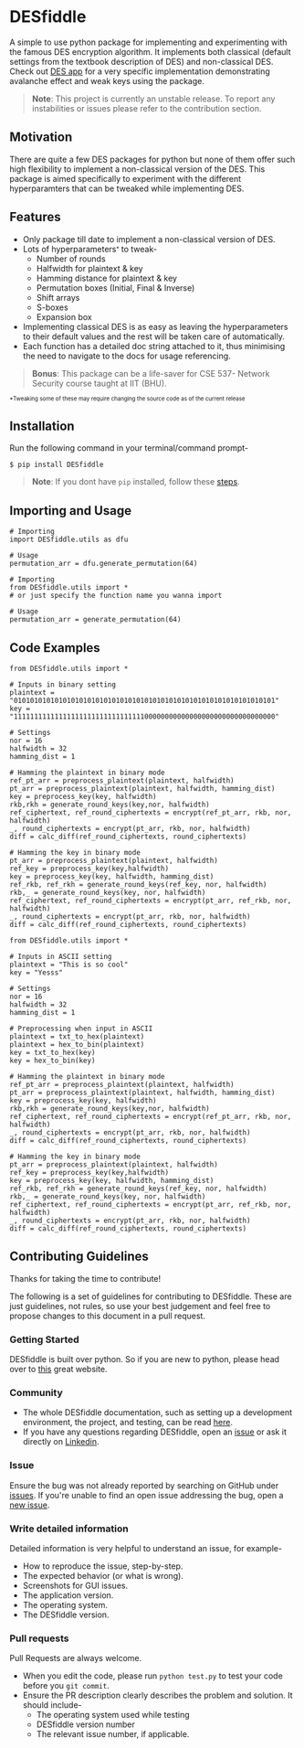 # DESfiddle

A simple to use python package for implementing and experimenting with the famous DES encryption algorithm. It implements both classical (default settings from the textbook description of DES) and non-classical DES. 
Check out [DES app]() for a very specific implementation demonstrating avalanche effect and weak keys using the package.
> **Note**: This project is currently an unstable release. To report any instabilities or issues please refer to the contribution section.

## Motivation

There are quite a few DES packages for python but none of them offer such high flexibility to implement a non-classical version of the DES. This package is aimed specifically to experiment with the different hyperparamters that can be tweaked while implementing DES. 

## Features

* Only package till date to implement a non-classical version of DES.
* Lots of hyperparameters<sub><sup>*</sup></sub> to tweak-
	* Number of rounds
	* Halfwidth for plaintext & key
	* Hamming distance for plaintext & key
	* Permutation boxes (Initial, Final & Inverse)
	* Shift arrays
	* S-boxes
	* Expansion box
* Implementing classical DES is as easy as leaving the hyperparameters to their default values and the rest will be taken care of automatically.
* Each function has a detailed doc string attached to it, thus minimising the need to navigate to the docs for usage referencing.

> **Bonus**: This package can be a life-saver for CSE 537- Network Security course taught at IIT (BHU).

<sub><sup>*Tweaking some of these may require changing the source code as of the current release</sup></sub>


## Installation

Run the following command in your terminal/command prompt-
```bash:
$ pip install DESfiddle
```
> **Note**: If you dont have `pip` installed, follow these [steps](https://pip.pypa.io/en/stable/installing/).

## Importing and Usage

```python:
# Importing
import DESfiddle.utils as dfu

# Usage
permutation_arr = dfu.generate_permutation(64)
```
```python:
# Importing
from DESfiddle.utils import *
# or just specify the function name you wanna import

# Usage
permutation_arr = generate_permutation(64)
```

## Code Examples
```python:
from DESfiddle.utils import *

# Inputs in binary setting
plaintext = "0101010101010101010101010101010101010101010101010101010101010101"
key = "1111111111111111111111111111111100000000000000000000000000000000"

# Settings
nor = 16
halfwidth = 32
hamming_dist = 1

# Hamming the plaintext in binary mode
ref_pt_arr = preprocess_plaintext(plaintext, halfwidth)
pt_arr = preprocess_plaintext(plaintext, halfwidth, hamming_dist)
key = preprocess_key(key, halfwidth)
rkb,rkh = generate_round_keys(key,nor, halfwidth)
ref_ciphertext, ref_round_ciphertexts = encrypt(ref_pt_arr, rkb, nor, halfwidth)
_, round_ciphertexts = encrypt(pt_arr, rkb, nor, halfwidth)
diff = calc_diff(ref_round_ciphertexts, round_ciphertexts)

# Hamming the key in binary mode
pt_arr = preprocess_plaintext(plaintext, halfwidth)
ref_key = preprocess_key(key,halfwidth)
key = preprocess_key(key, halfwidth, hamming_dist)
ref_rkb, ref_rkh = generate_round_keys(ref_key, nor, halfwidth)
rkb,_ = generate_round_keys(key, nor, halfwidth)
ref_ciphertext, ref_round_ciphertexts = encrypt(pt_arr, ref_rkb, nor, halfwidth)
_, round_ciphertexts = encrypt(pt_arr, rkb, nor, halfwidth)
diff = calc_diff(ref_round_ciphertexts, round_ciphertexts)
```

```python:
from DESfiddle.utils import *

# Inputs in ASCII setting
plaintext = "This is so cool"
key = "Yesss"

# Settings
nor = 16
halfwidth = 32
hamming_dist = 1

# Preprocessing when input in ASCII
plaintext = txt_to_hex(plaintext)
plaintext = hex_to_bin(plaintext)
key = txt_to_hex(key)
key = hex_to_bin(key)

# Hamming the plaintext in binary mode
ref_pt_arr = preprocess_plaintext(plaintext, halfwidth)
pt_arr = preprocess_plaintext(plaintext, halfwidth, hamming_dist)
key = preprocess_key(key, halfwidth)
rkb,rkh = generate_round_keys(key,nor, halfwidth)
ref_ciphertext, ref_round_ciphertexts = encrypt(ref_pt_arr, rkb, nor, halfwidth)
_, round_ciphertexts = encrypt(pt_arr, rkb, nor, halfwidth)
diff = calc_diff(ref_round_ciphertexts, round_ciphertexts)

# Hamming the key in binary mode
pt_arr = preprocess_plaintext(plaintext, halfwidth)
ref_key = preprocess_key(key,halfwidth)
key = preprocess_key(key, halfwidth, hamming_dist)
ref_rkb, ref_rkh = generate_round_keys(ref_key, nor, halfwidth)
rkb,_ = generate_round_keys(key, nor, halfwidth)
ref_ciphertext, ref_round_ciphertexts = encrypt(pt_arr, ref_rkb, nor, halfwidth)
_, round_ciphertexts = encrypt(pt_arr, rkb, nor, halfwidth)
diff = calc_diff(ref_round_ciphertexts, round_ciphertexts)
```

## Contributing Guidelines

Thanks for taking the time to contribute!

The following is a set of guidelines for contributing to DESfiddle. These are just guidelines, not rules, so use your best judgement and feel free to propose changes to this document in a pull request.

### Getting Started
DESfiddle is built over python. So if you are new to python, please head over to [this](https://www.python.org/) great website.

### Community

* The whole DESfiddle documentation, such as setting up a development environment, the project, and testing, can be read [here]().
* If you have any questions regarding DESfiddle, open an [issue](https://github.com/dilbwagsingh/DESfiddle/issues/new) or ask it directly on [Linkedin](https://www.linkedin.com/in/dilbwagsingh/).

### Issue
Ensure the bug was not already reported by searching on GitHub under [issues](https://github.com/dilbwagsingh/DESfiddle/issues). If you're unable to find an open issue addressing the bug, open a [new issue](https://github.com/dilbwagsingh/DESfiddle/issues/new).

### Write detailed  information
Detailed information is very helpful to understand an issue, for example-
* How to reproduce the issue, step-by-step.
* The expected behavior (or what is wrong).
* Screenshots for GUI issues.
* The application version.
* The operating system.
* The DESfiddle version.

### Pull requests
Pull Requests are always welcome.
* When you edit the code, please run  `python test.py`  to test your code before you  `git commit`.
* Ensure the PR description clearly describes the problem and solution. It should include-
	*	The operating system used while testing
	*	DESfiddle version number
	*	The relevant issue number, if applicable.
